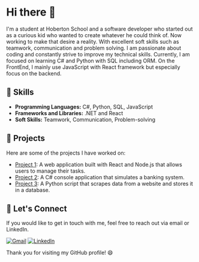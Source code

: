 # Hi there 👋

I'm a student at Hoberton School and a software developer who started out as a curious kid who wanted to create whatever he could think of. Now working to make that desire a reality. With excellent soft skills such as teamwork, communication and problem solving. I am passionate about coding and constantly strive to improve my technical skills. Currently, I am focused on learning C# and Python with SQL including ORM. On the FrontEnd, I mainly use JavaScript with React framework but especially focus on the backend.

## 🌟 Skills

- **Programming Languages:** C#, Python, SQL, JavaScript
- **Frameworks and Libraries:** .NET and React
- **Soft Skills:** Teamwork, Communication, Problem-solving

## 🚀 Projects

Here are some of the projects I have worked on:

- [Project 1](https://github.com/yourusername/project1): A web application built with React and Node.js that allows users to manage their tasks.
- [Project 2](https://github.com/yourusername/project2): A C# console application that simulates a banking system.
- [Project 3](https://github.com/yourusername/project3): A Python script that scrapes data from a website and stores it in a database.

## 💬 Let's Connect

If you would like to get in touch with me, feel free to reach out via email or LinkedIn.

[![Gmail](https://img.shields.io/badge/-Gmail-D14836?style=flat-square&logo=gmail&logoColor=white)](mailto:youremail@gmail.com)
[![LinkedIn](https://img.shields.io/badge/-LinkedIn-0077B5?style=flat-square&logo=linkedin&logoColor=white&link=https://www.linkedin.com/in/yourusername/)](https://www.linkedin.com/in/yourusername/)

Thank you for visiting my GitHub profile! 😄
